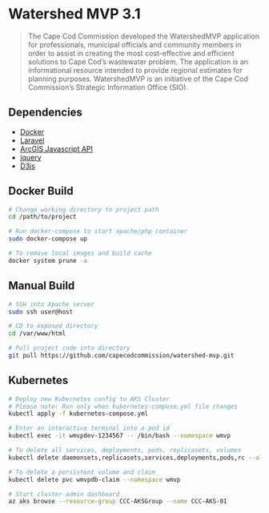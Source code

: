 # Watershed MVP 3.1

> The Cape Cod Commission developed the WatershedMVP application for professionals, municipal officials and community members in order to assist in creating the most cost-effective and efficient solutions to Cape Cod’s wastewater problem. The application is an informational resource intended to provide regional estimates for planning purposes. WatershedMVP is an initiative of the Cape Cod Commission’s Strategic Information Office (SIO). 

## Dependencies
* [Docker](https://www.docker.com/)
* [Laravel](https://laravel.com/)
* [ArcGIS Javascript API](https://developers.arcgis.com/javascript/)
* [jquery](https://jquery.com/)
* [D3js](https://d3js.org/)

## Docker Build 
```bash
# Change working directory to project path
cd /path/to/project

# Run docker-compose to start apache/php container
sudo docker-compose up

# To remove local images and build cache
docker system prune -a
```

## Manual Build 
```bash
# SSH into Apache server
sudo ssh user@host

# CD to exposed directory
cd /var/www/html

# Pull project code into directory
git pull https://github.com/capecodcommission/watershed-mvp.git
```

## Kubernetes
```bash
# Deploy new Kubernetes config to AKS Cluster
# Please note: Run only when kubernetes-compose.yml file changes
kubectl apply -f kubernetes-compose.yml

# Enter an interactive terminal into a pod id
kubectl exec -it wmvpdev-1234567 -- /bin/bash --namespace wmvp

# To delete all services, deployments, pods, replicasets, volumes
kubectl delete daemonsets,replicasets,services,deployments,pods,rc --all --namespace wmvp

# To delete a persistent volume and claim
kubectl delete pvc wmvpdb-claim --namespace wmvp

# Start cluster admin dashboard 
az aks browse --resource-group CCC-AKSGroup --name CCC-AKS-01
```
